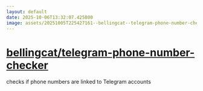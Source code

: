```yaml
---
layout: default
date: 2025-10-06T13:32:07.425800
image: assets/20251005T225427161--bellingcat--telegram-phone-number-checker--20251005T225656322--cropped.png
---
```


# [bellingcat/telegram-phone-number-checker](https://github.com/bellingcat/telegram-phone-number-checker)

checks if phone numbers are linked to Telegram accounts
